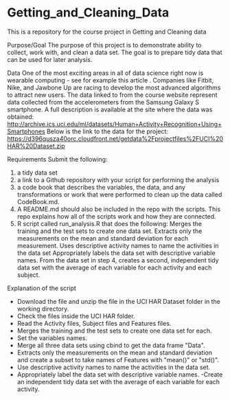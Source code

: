 # Getting_and_Cleaning_Data
This is a repository for the course project in Getting and Cleaning data

Purpose/Goal
The purpose of this project is to demonstrate ability to collect, work with, and clean a data set. The goal is to prepare tidy data that can be used for later analysis.  

Data
One of the most exciting areas in all of data science right now is wearable computing - see for example this article . Companies like Fitbit, Nike, and Jawbone Up are racing to develop the most advanced algorithms to attract new users. The data linked to from the course website represent data collected from the accelerometers from the Samsung Galaxy S smartphone. A full description is available at the site where the data was obtained:
http://archive.ics.uci.edu/ml/datasets/Human+Activity+Recognition+Using+Smartphones
Below is the link to the data for the project:
https://d396qusza40orc.cloudfront.net/getdata%2Fprojectfiles%2FUCI%20HAR%20Dataset.zip

Requirements
Submit the following: 
1) a tidy data set 
2) a link to a Github repository with your script for performing the analysis
3) a code book that describes the variables, the data, and any transformations or work that were performed to clean up the data called CodeBook.md. 
4) A README.md should also be included in the repo with the scripts. This repo explains how all of the scripts work and how they are connected. 
5) R script called run_analysis.R that does the following:
  Merges the training and the test sets to create one data set.
  Extracts only the measurements on the mean and standard deviation for each measurement. 
  Uses descriptive activity names to name the activities in the data set
  Appropriately labels the data set with descriptive variable names. 
  From the data set in step 4, creates a second, independent tidy data set with the average of each variable for each   activity and each subject.


Explanation of the script

- Download the file and unzip the file in the UCI HAR Dataset folder in the working directory.
- Check the files inside the UCI HAR folder.
- Read the Activity files, Subject files and Features files.
- Merges the training and the test sets to create one data set for each.
- Set the variables names.
- Merge all three data sets using cbind to get the data frame "Data".
- Extracts only the measurements on the mean and standard deviation and create a subset to take names of Features with   "mean()" or "std()".
- Use descriptive activity names to name the activities in the data set.
- Appropriately label the data set with descriptive variable names.
-Create an independent tidy data set with the average of each variable for each activity.









